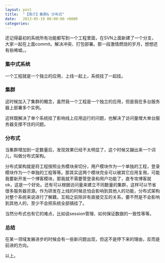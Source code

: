 ```yaml
---
layout: post
title:  "【简介】集群& 分布式"
date:   2013-05-19 00:00:00 +0800
categories: 
---
```


还记得最初的系统所有功能都写到一个工程里面，在SVN上面新建了一个分支，大家一起在上面commit。解决冲突、打包部署。那一段激情燃烧的岁月，想想还有些唏嘘。。

### 集中式系统

一个工程就是一个独立的应用，上线一起上，系统挂了一起挂。

### 集群

这时候加入了集群的概念，虽然我一个工程是一个独立的应用，但是我在多台服务器上部署多个实例。

这样既解决了单个系统挂了影响线上应用运行的问题，也解决了访问量增大单台服务器支撑不住的问题。

### 分布式

当集群增加到一定数量后，发现效果已经不太明显了，这个时候又蹦出来一个词儿，叫做分布式架构。

分布式架构就是将工程按照业务模块来切分，用户模块作为一个单独的工程，登录模块作为一个单独的工程等等。那其实这两个模块完全可以被其它应用复用，可能我要新开发一个博客模块，那我就不需要管登录和用户功能了，直专攻博客就ok，这是一个好处。还有可以根据访问量来建立不同数量的集群，这样可以节省很多服务器资源。作为研发在上线的时候总怕会影响到其他人的功能，分布式架构对整个系统来说进行了解藕，互相之前除非有直接交互的关系，要不然是不会影响到其他人的，至少不会把系统全部搞挂了。

当然分布式也有它的难点，比如说session管理、如何保证数据的一致性等等。


### 总结

在某一领域发展进步的时候会有一些新问题出现，但这不是停下来的理由，反而是前进的方向。


以上。